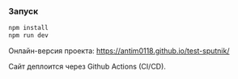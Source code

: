 ### Запуск

```bash
npm install
npm run dev
```

Онлайн-версия проекта: https://antim0118.github.io/test-sputnik/

Сайт деплоится через Github Actions (CI/CD).

